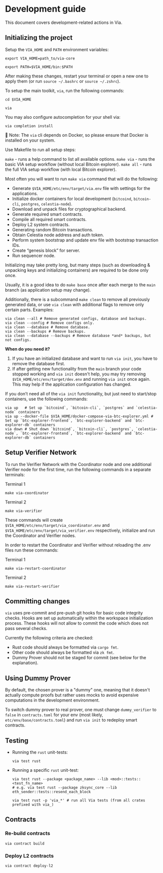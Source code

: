 # Development guide

This document covers development-related actions in Via.

## Initializing the project

Setup the `VIA_HOME` and `PATH` environment variables:

```
export VIA_HOME=path_to/via-core

export PATH=$VIA_HOME/bin:$PATH
```

After making these changes, restart your terminal or open a new one to apply them (or run `source ~/.bashrc` or
`source ~/.zshrc`).

To setup the main toolkit, `via`, run the following commands:

```
cd $VIA_HOME

via
```

You may also configure autocompletion for your shell via:

```
via completion install
```

📘 Note: The `via` cli depends on Docker, so please ensure that Docker is installed on your system.

Use Makefile to run all setup steps:

`make` - runs a help command to list all available options. `make via` - runs the basic VIA setup workflow (without
local Bitcoin explorer). `make all` - runs the full VIA setup workflow (with local Bitcoin explorer).

Most often you will want to run `make via` command that will do the following:

- Generate `$VIA_HOME/etc/env/target/via.env` file with settings for the applications.
- Initialize docker containers for local development (`bitcoind`, `bitcoin-cli`, `postgres`, `celestia-node`).
- Download and unpack files for cryptographical backend.
- Generate required smart contracts.
- Compile all required smart contracts.
- Deploy L2 system contracts.
- Generating random Bitcoin transactions.
- Obtain Celestia node address and auth token.
- Perform system bootstrap and update env file with bootstrap transaction IDs.
- Create “genesis block” for server.
- Run sequencer node.

Initializing may take pretty long, but many steps (such as downloading & unpacking keys and initializing containers) are
required to be done only once.

Usually, it is a good idea to do `make base` once after each merge to the `main` branch (as application setup may
change).

Additionally, there is a subcommand `make clean` to remove all previously generated data, or use `via clean` with
additional flags to remove only certain parts. Examples:

```
via clean --all # Remove generated configs, database and backups.
via clean --config # Remove configs only.
via clean --database # Remove database.
via clean --backups # Remove backups.
via clean --database --backups # Remove database *and* backups, but not configs.
```

**When do you need it?**

1. If you have an initialized database and want to run `via init`, you have to remove the database first.
2. If after getting new functionality from the `main` branch your code stopped working and `via init` doesn't help, you
   may try removing `$VIA_HOME/etc/env/target/dev.env` and running `via init` once again. This may help if the
   application configuration has changed.

If you don’t need all of the `via init` functionality, but just need to start/stop containers, use the following
commands:

```
via up   # Set up `bitcoind`, `bitcoin-cli`, `postgres` and `celestia-node` containers
via up --docker-file $VIA_HOME/docker-compose-via-btc-explorer.yml # Set up `btc-explorer-frontend`, `btc-explorer-backend` and `btc-explorer-db` containers
via down # Shut down `bitcoind`, `bitcoin-cli`, `postgres`, `celestia-node`, `btc-explorer-frontend`, `btc-explorer-backend` and `btc-explorer-db` containers
```

## Setup Verifier Network

To run the Verifier Network with the Coordinator node and one additional Verifier node for the first time, run the
following commands in a separate terminals:

Terminal 1

```
make via-coordinator
```

Terminal 2

```
make via-verifier
```

These commands will create `$VIA_HOME/etc/env/target/via_coordinator.env` and
`$VIA_HOME/etc/env/target/via_verifier.env` respectively, initialize and run the Coordinator and Verifier nodes.

In order to restart the Coordinator and Verifier without reloading the .env files run these commands:

Terminal 1

```
make via-restart-coordinator
```

Terminal 2

```
make via-restart-verifier
```

## Committing changes

`via` uses pre-commit and pre-push git hooks for basic code integrity checks. Hooks are set up automatically within the
workspace initialization process. These hooks will not allow to commit the code which does not pass several checks.

Currently the following criteria are checked:

- Rust code should always be formatted via `cargo fmt`.
- Other code should always be formatted via `zk fmt`.
- Dummy Prover should not be staged for commit (see below for the explanation).

## Using Dummy Prover

By default, the chosen prover is a "dummy" one, meaning that it doesn't actually compute proofs but rather uses mocks to
avoid expensive computations in the development environment.

To switch dummy prover to real prover, one must change `dummy_verifier` to `false` in `contracts.toml` for your env
(most likely, `etc/env/base/contracts.toml`) and run `via init` to redeploy smart contracts.

## Testing

- Running the `rust` unit-tests:

  ```
  via test rust
  ```

- Running a specific `rust` unit-test:

  ```
  via test rust --package <package_name> --lib <mod>::tests::<test_fn_name>
  # e.g. via test rust --package zksync_core --lib eth_sender::tests::resend_each_block

  via test rust -p 'via_*' # run all Via tests (from all crates prefixed with via_)
  ```

## Contracts

### Re-build contracts

```
via contract build
```

### Deploy L2 contracts

```
via contract deploy-l2
```
